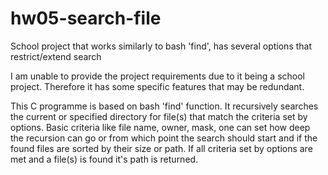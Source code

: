 # hw05-search-file
School project that works similarly to bash 'find', has several options that restrict/extend search

I am unable to provide the project requirements due to it being a school project. Therefore it has some specific features that may be redundant.

This C programme is based on bash 'find' function. It recursively searches the current or specified directory for file(s) that match the criteria
set by options. Basic criteria like file name, owner, mask, one can set how deep the recursion can go or from which point the search should start
and if the found files are sorted by their size or path.
If all criteria set by options are met and a file(s) is found it's path is returned.
